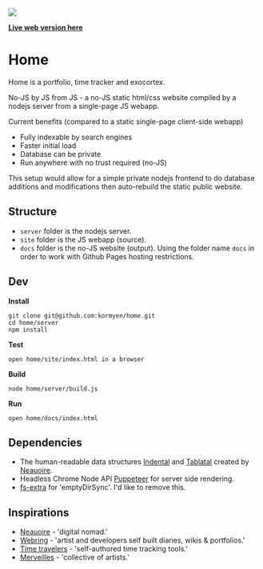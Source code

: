 <img src='https://raw.githubusercontent.com/kormyen/home/master/site/media/2019-07-09_21-13.jpg'/>

[**Live web version here**](http://kor.nz)

# Home

Home is a portfolio, time tracker and exocortex.

No-JS by JS from JS - a no-JS static html/css website compiled by a nodejs server from a single-page JS webapp.

Current benefits (compared to a static single-page client-side webapp)
- Fully indexable by search engines
- Faster initial load
- Database can be private
- Run anywhere with no trust required (no-JS)

This setup would allow for a simple private nodejs frontend to do database additions and modifications then auto-rebuild the static public website.

## Structure

- `server` folder is the nodejs server.
- `site` folder is the JS webapp (source).
- `docs` folder is the no-JS website (output). Using the folder name `docs` in order to work with Github Pages hosting restrictions.

## Dev

**Install**
```
git clone git@github.com:kormyen/home.git
cd home/server
npm install
```

**Test**
```
open home/site/index.html in a browser
```

**Build**
```
node home/server/build.js
```

**Run**
```
open home/docs/index.html
```

## Dependencies

- The human-readable data structures [Indental](https://wiki.xxiivv.com/#indental) and [Tablatal](https://wiki.xxiivv.com/#tablatal) created by [Neauoire](http://wiki.xxiivv.com).
- Headless Chrome Node API [Puppeteer](https://pptr.dev) for server side rendering.
- [fs-extra](https://www.npmjs.com/package/fs-extra) for 'emptyDirSync'. I'd like to remove this.

## Inspirations

- [Neauoire](https://wiki.xxiivv.com/#home) - 'digital nomad.'
- [Webring](http://webring.xxiivv.com) - 'artist and developers self built diaries, wikis & portfolios.'
- [Time travelers](https://github.com/merveilles/Time-Travelers) - 'self-authored time tracking tools.'
- [Merveilles](https://merveilles.town) - 'collective of artists.'